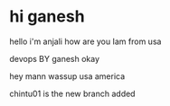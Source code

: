 # hi ganesh
hello i'm anjali
how are you
Iam from usa


devops BY ganesh okay

hey mann wassup usa america

chintu01 is the new branch added